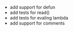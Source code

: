  - add support for defun
 - add tests for read()
 - add tests for evaling lambda
 - add support for comments
